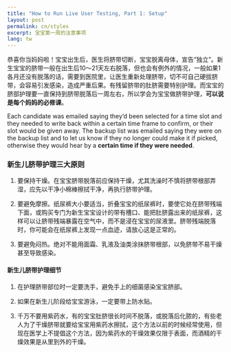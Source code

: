 ```yaml
---
title: "How to Run Live User Testing, Part 1: Setup"
layout: post
permalink: cn/styles
excerpt: 宝宝第一周的注意事项
lang: tw
---
```


恭喜你当妈妈啦！宝宝出生后，医生将脐带切断，宝宝脱离母体，宣告“独立”。新生宝宝的脐带一般在出生后10～21天左右脱落，但也会有例外的情况，一般如果1各月还没有脱落的话，需要到医院里，让医生重新处理脐带，切不可自己硬拔脐带，会容易引发感染，造成严重后果。有残留脐带的肚脐需要特别护理。而宝宝的脐部护理要一直保持到脐带脱落后一周左右，所以学会为宝宝做脐带护理，**可以说是每个妈妈的必修课**。

Each candidate was emailed saying they’d been selected for a time slot and they needed to write back within a certain time frame to confirm, or their slot would be given away. The backup list was emailed saying they were on the backup list and to let us know if they no longer could make it if picked, otherwise they would hear by a **certain time if they were needed**.

### 新生儿脐带护理三大原则

1. 要保持干燥。在宝宝脐带脱落前应保持干燥，尤其洗澡时不慎将脐带根部弄湿，应先以干净小棉棒擦拭干净，再执行脐带护理。

2. 要避免摩擦。纸尿裤大小要适当，折叠宝宝的纸尿裤时，要使它处在脐带残端下面，或购买专门为新生宝宝设计的带有槽口、能把肚脐露出来的纸尿裤，这样可以让脐带残端暴露在空气中，而不是浸在宝宝的尿液里。脐带残端脱落时，你可能会在纸尿裤上发现一点血迹，请放心这是正常的。

3. 要避免闷热。绝对不能用面霜、乳液及油类涂抹脐带根部，以免脐带不易干燥甚至导致感染。


#### 新生儿脐带护理细节

1. 在护理脐带部位时一定要洗手，避免手上的细菌感染宝宝脐部。

2. 如果在新生儿阶段给宝宝游泳，一定要带上防水贴。

3. 千万不要用紫药水，有的宝宝肚脐很长时间不脱落，或脱落后化脓的，有些老人为了干燥脐带就要给宝宝用紫药水擦拭，这个方法以前的时候经常使用，但现在医学上不提倡这个方法，因为紫药水的干燥效果仅限于表面，而酒精的干燥效果是从里到外的干燥。
